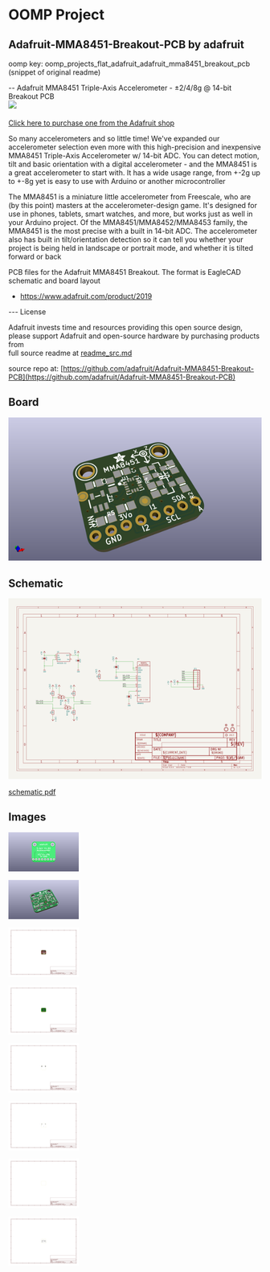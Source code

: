 # OOMP Project  
## Adafruit-MMA8451-Breakout-PCB  by adafruit  
  
oomp key: oomp_projects_flat_adafruit_adafruit_mma8451_breakout_pcb  
(snippet of original readme)  
  
-- Adafruit MMA8451 Triple-Axis Accelerometer - ±2/4/8g @ 14-bit Breakout PCB  
<a href="http://www.adafruit.com/products/2019"><img src="assets/image.jpg?raw=true" width="500px"><br/>  
Click here to purchase one from the Adafruit shop</a>  
  
So many accelerometers and so little time! We've expanded our accelerometer selection even more with this high-precision and inexpensive MMA8451 Triple-Axis Accelerometer w/ 14-bit ADC. You can detect motion, tilt and basic orientation with a digital accelerometer - and the MMA8451 is a great accelerometer to start with. It has a wide usage range, from +-2g up to +-8g yet is easy to use with Arduino or another microcontroller  
  
The MMA8451 is a miniature little accelerometer from Freescale, who are (by this point) masters at the accelerometer-design game. It's designed for use in phones, tablets, smart watches, and more, but works just as well in your Arduino project. Of the MMA8451/MMA8452/MMA8453 family, the MMA8451 is the most precise with a built in 14-bit ADC. The accelerometer also has built in tilt/orientation detection so it can tell you whether your project is being held in landscape or portrait mode, and whether it is tilted forward or back  
  
PCB files for the Adafruit MMA8451 Breakout. The format is EagleCAD schematic and board layout  
- https://www.adafruit.com/product/2019  
  
--- License  
  
Adafruit invests time and resources providing this open source design, please support Adafruit and open-source hardware by purchasing products from   
  full source readme at [readme_src.md](readme_src.md)  
  
source repo at: [https://github.com/adafruit/Adafruit-MMA8451-Breakout-PCB](https://github.com/adafruit/Adafruit-MMA8451-Breakout-PCB)  
## Board  
  
[![working_3d.png](working_3d_600.png)](working_3d.png)  
## Schematic  
  
[![working_schematic.png](working_schematic_600.png)](working_schematic.png)  
  
[schematic pdf](working_schematic.pdf)  
## Images  
  
[![working_3D_bottom.png](working_3D_bottom_140.png)](working_3D_bottom.png)  
  
[![working_3D_top.png](working_3D_top_140.png)](working_3D_top.png)  
  
[![working_assembly_page_01.png](working_assembly_page_01_140.png)](working_assembly_page_01.png)  
  
[![working_assembly_page_02.png](working_assembly_page_02_140.png)](working_assembly_page_02.png)  
  
[![working_assembly_page_03.png](working_assembly_page_03_140.png)](working_assembly_page_03.png)  
  
[![working_assembly_page_04.png](working_assembly_page_04_140.png)](working_assembly_page_04.png)  
  
[![working_assembly_page_05.png](working_assembly_page_05_140.png)](working_assembly_page_05.png)  
  
[![working_assembly_page_06.png](working_assembly_page_06_140.png)](working_assembly_page_06.png)  
